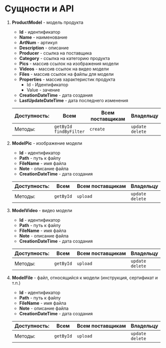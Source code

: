 # Сущности и API

1. **ProductModel** - модель продукта
    - **Id** - идентификатор
    - **Name** - наименование
    - **ArtNum** - артикул
    - **Description** - описание
    - **Producer** - ссылка на поставщика
    - **Category** - ссылка на категорию продукта
    - **Pics** - массив ссылок на изображения модели
    - **Videos** - массив ссылок на видео модели
    - **Files** - массив ссылок на файлы для модели
    - **Properties** - массив характеристик продукта
        - Id - Идентификатор
        - Value - зачение
    - **CreationDateTime** - дата создания
    - **LastUpdateDateTime** - дата последнего изменения

   | Доступность: | Всем                        | Всем поставщикам | Владельцу            |
   |--------------|-----------------------------|------------------|----------------------|
   | Методы:      | `getById`<br>`findByFilter` | `create`         | `update`<br>`delete` |
2. **ModelPic** - изображение модели
    - **Id** - идентификатор
    - **Path** - путь к файлу
    - **FileName** - имя файла
    - **Note** - описание файла
    - **CreationDateTime** - дата создания

   | Доступность: | Всем      | Всем поставщикам | Владельцу            |
   |--------------|-----------|------------------|----------------------|
   | Методы:      | `getById` | `upload`         | `update`<br>`delete` |

3. **ModelVideo** - видео модели
    - **Id** - идентификатор
    - **Path** - путь к файлу
    - **FileName** - имя файла
    - **Note** - описание файла
    - **CreationDateTime** - дата создания

   | Доступность: | Всем      | Всем поставщикам | Владельцу            |
   |--------------|-----------|------------------|----------------------|
   | Методы:      | `getById` | `upload`         | `update`<br>`delete` |

4. **ModelFile** - файл, относящийся к модели (инструкция, сертификат и т.п.)
    - **Id** - идентификатор
    - **Path** - путь к файлу
    - **FileName** - имя файла
    - **Note** - описание файла
    - **CreationDateTime** - дата создания

   | Доступность: | Всем      | Всем поставщикам | Владельцу            |
   |--------------|-----------|------------------|----------------------|
   | Методы:      | `getById` | `upload`         | `update`<br>`delete` |

